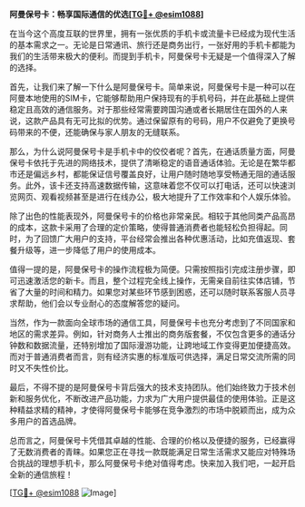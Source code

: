 **阿曼保号卡：畅享国际通信的优选[[TG💪+ @esim1088](https://t.me/s/esim1088)]**

在当今这个高度互联的世界里，拥有一张优质的手机卡或流量卡已经成为现代生活的基本需求之一。无论是日常通讯、旅行还是商务出行，一张好用的手机卡都能为我们的生活带来极大的便利。而提到手机卡，阿曼保号卡无疑是一个值得深入了解的选择。

首先，让我们来了解一下什么是阿曼保号卡。简单来说，阿曼保号卡是一种可以在阿曼本地使用的SIM卡，它能够帮助用户保持现有的手机号码，并在此基础上提供稳定且高效的通信服务。对于那些经常需要跨国沟通或者长期居住在国外的人来说，这款产品具有无可比拟的优势。通过保留原有的号码，用户不仅避免了更换号码带来的不便，还能确保与家人朋友的无缝联系。

那么，为什么说阿曼保号卡是手机卡中的佼佼者呢？首先，在通话质量方面，阿曼保号卡依托于先进的网络技术，提供了清晰稳定的语音通话体验。无论是在繁华都市还是偏远乡村，都能保证信号覆盖良好，让用户随时随地享受畅通无阻的通话服务。此外，该卡还支持高速数据传输，这意味着您不仅可以打电话，还可以快速浏览网页、观看视频甚至是进行在线办公，极大地提升了工作效率和个人娱乐体验。

除了出色的性能表现外，阿曼保号卡的价格也非常亲民。相较于其他同类产品高昂的成本，这款卡采用了合理的定价策略，使得普通消费者也能轻松负担得起。同时，为了回馈广大用户的支持，平台经常会推出各种优惠活动，比如充值返现、套餐升级等，进一步降低了用户的使用成本。

值得一提的是，阿曼保号卡的操作流程极为简便。只需按照指引完成注册步骤，即可迅速激活您的新卡。而且，整个过程完全线上操作，无需亲自前往实体店铺，节省了大量的时间和精力。如果您对某些环节感到困惑，还可以随时联系客服人员寻求帮助，他们会以专业耐心的态度解答您的疑问。

当然，作为一款面向全球市场的通信工具，阿曼保号卡也充分考虑到了不同国家和地区的需求差异。例如，针对商务人士推出的商务版套餐，不仅包含更多的通话分钟数和数据流量，还特别增加了国际漫游功能，让跨地域工作变得更加便捷高效。而对于普通消费者而言，则有经济实惠的标准版可供选择，满足日常交流所需的同时又不失性价比。

最后，不得不提的是阿曼保号卡背后强大的技术支持团队。他们始终致力于技术创新和服务优化，不断改进产品功能，力求为广大用户提供最佳的使用体验。正是这种精益求精的精神，才使得阿曼保号卡能够在竞争激烈的市场中脱颖而出，成为众多用户的首选品牌。

总而言之，阿曼保号卡凭借其卓越的性能、合理的价格以及便捷的服务，已经赢得了无数消费者的青睐。如果您正在寻找一款既能满足日常生活需求又能应对特殊场合挑战的理想手机卡，那么阿曼保号卡绝对值得考虑。快来加入我们吧，一起开启全新的通信旅程！

[[TG💪+ @esim1088](https://t.me/s/esim1088) ![Image](https://i.postimg.cc/4NQfJmqS/Snipaste-2025-05-13-00-14-12.png)]